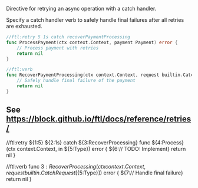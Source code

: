 Directive for retrying an async operation with a catch handler.

Specify a catch handler verb to safely handle final failures after all retries are exhausted.

```go
//ftl:retry 5 1s catch recoverPaymentProcessing
func ProcessPayment(ctx context.Context, payment Payment) error {
    // Process payment with retries
    return nil
}

//ftl:verb
func RecoverPaymentProcessing(ctx context.Context, request builtin.CatchRequest[Payment]) error {
    // Safely handle final failure of the payment
    return nil
}
```

See https://block.github.io/ftl/docs/reference/retries/
---

//ftl:retry ${1:5} ${2:1s} catch ${3:RecoverProcessing}
func ${4:Process}(ctx context.Context, in ${5:Type}) error {
	${6:// TODO: Implement}
	return nil
}

//ftl:verb
func ${3:RecoverProcessing}(ctx context.Context, request builtin.CatchRequest[${5:Type}]) error {
	${7:// Handle final failure}
	return nil
} 
